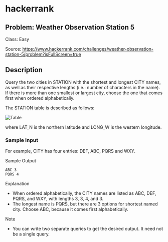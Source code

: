 # hackerrank
## Problem: Weather Observation Station 5
Class: Easy

Source: https://www.hackerrank.com/challenges/weather-observation-station-5/problem?isFullScreen=true

## Description
Query the two cities in STATION with the shortest and longest CITY names, as well as their respective lengths (i.e.: number of characters in the name). If there is more than one smallest or largest city, choose the one that comes first when ordered alphabetically.

The STATION table is described as follows:

![Table](https://s3.amazonaws.com/hr-challenge-images/9336/1449345840-5f0a551030-Station.jpg)

where LAT_N is the northern latitude and LONG_W is the western longitude.

### Sample Input

For example, CITY has four entries: DEF, ABC, PQRS and WXY.

Sample Output
```
ABC 3
PQRS 4
```

Explanation
- When ordered alphabetically, the CITY names are listed as ABC, DEF, PQRS, and WXY, with lengths 3, 3, 4, and 3.
- The longest name is PQRS, but there are 3 options for shortest named city. Choose ABC, because it comes first alphabetically.

Note
- You can write two separate queries to get the desired output. It need not be a single query.
